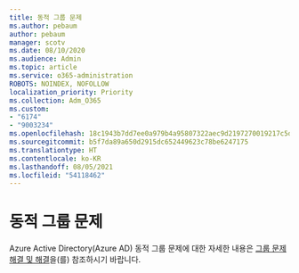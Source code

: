 ```yaml
---
title: 동적 그룹 문제
ms.author: pebaum
author: pebaum
manager: scotv
ms.date: 08/10/2020
ms.audience: Admin
ms.topic: article
ms.service: o365-administration
ROBOTS: NOINDEX, NOFOLLOW
localization_priority: Priority
ms.collection: Adm_O365
ms.custom:
- "6174"
- "9003234"
ms.openlocfilehash: 18c1943b7dd7ee0a979b4a95807322aec9d2197270019217c5d17aec319c1426
ms.sourcegitcommit: b5f7da89a650d2915dc652449623c78be6247175
ms.translationtype: HT
ms.contentlocale: ko-KR
ms.lasthandoff: 08/05/2021
ms.locfileid: "54118462"
---
```

# <a name="dynamic-group-issues"></a>동적 그룹 문제

Azure Active Directory(Azure AD) 동적 그룹 문제에 대한 자세한 내용은 [그룹 문제 해결 및 해결](https://docs.microsoft.com/azure/active-directory/users-groups-roles/groups-troubleshooting)을(를) 참조하시기 바랍니다.